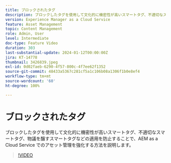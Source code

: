 ```yaml
---
title: ブロックされたタグ
description: ブロックしたタグを使用して文化的に機密性が高いスマートタグ、不適切なスマートタグ、物議を醸すスマートタグなどの適用を防止することで、AEM as a Cloud Service でのアセット管理を強化する方法を説明します。
version: Experience Manager as a Cloud Service
feature: Asset Management
topic: Content Management
role: Admin, User
level: Intermediate
doc-type: Feature Video
duration: 303
last-substantial-update: 2024-01-12T00:00:00Z
jira: KT-14778
thumbnail: 3426839.jpeg
exl-id: 0d02faeb-6290-4f57-800c-4f7ee62f1352
source-git-commit: 48433a5367c281cf5a1c106b08a1306f1b0e8ef4
workflow-type: tm+mt
source-wordcount: '60'
ht-degree: 100%

---
```


# ブロックされたタグ

ブロックしたタグを使用して文化的に機密性が高いスマートタグ、不適切なスマートタグ、物議を醸すスマートタグなどの適用を防止することで、AEM as a Cloud Service でのアセット管理を強化する方法を説明します。

>[!VIDEO](https://video.tv.adobe.com/v/3426839/?learn=on)
